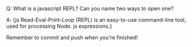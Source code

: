 Q: What is a javascript REPL? Can you name two ways to open one?

A: {js Read-Eval-Print-Loop (REPL) is an easy-to-use command-line tool, used for processing Node. js expressions.}


Remember to commit and push when you're finished!
